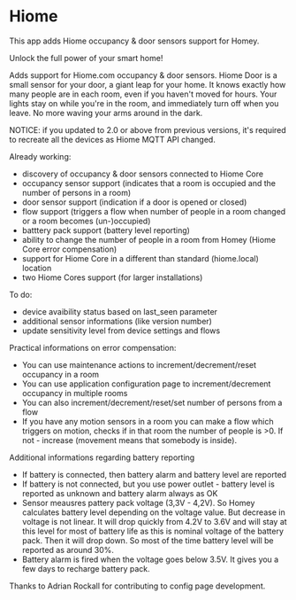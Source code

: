 # Hiome

This app adds Hiome occupancy & door sensors support for Homey.

Unlock the full power of your smart home!

Adds support for Hiome.com occupancy & door sensors.
Hiome Door is a small sensor for your door, a giant leap for your home. 
It knows exactly how many people are in each room, even if you haven't moved for hours. 
Your lights stay on while you're in the room, and immediately turn off when you leave. 
No more waving your arms around in the dark.

NOTICE: if you updated to 2.0 or above from previous versions, it's required to recreate all the devices as Hiome MQTT API changed.

Already working:
- discovery of occupancy & door sensors connected to Hiome Core
- occupancy sensor support (indicates that a room is occupied and the number of persons in a room)
- door sensor support (indication if a door is opened or closed)
- flow support (triggers a flow when number of people in a room changed or a room becomes (un-)occupied)
- batttery pack support (battery level reporting)
- ability to change the number of people in a room from Homey (Hiome Core error compensation)
- support for Hiome Core in a different than standard (hiome.local) location
- two Hiome Cores support (for larger installations)

To do:
- device avaibility status based on last_seen parameter
- additional sensor informations (like version number)
- update sensitivity level from device settings and flows

Practical informations on error compensation:
- You can use maintenance actions to increment/decrement/reset occupancy in a room
- You can use application configuration page to increment/decrement occupancy in multiple rooms
- You can also increment/decrement/reset/set number of persons from a flow
- If you have any motion sensors in a room you can make a flow which triggers on motion, checks if in that room the number of people is >0. If not - increase (movement means that somebody is inside).

Additional informations regarding battery reporting
- If battery is connected, then battery alarm and battery level are reported
- If battery is not connected, but you use power outlet - battery level is reported as unknown and battery alarm always as OK
- Sensor meausres pattery pack voltage (3,3V - 4,2V). So Homey calculates battery level depending on the voltage value. But decrease in voltage is not linear. It will drop quickly from 4.2V to 3.6V and will stay at this level for most of battery life as this is nominal voltage of the battery pack. Then it will drop down. So most of the time battery level will be reported as around 30%. 
- Battery alarm is fired when the voltage goes below 3.5V. It gives you a few days to recharge battery pack. 

Thanks to Adrian Rockall for contributing to config page development.
